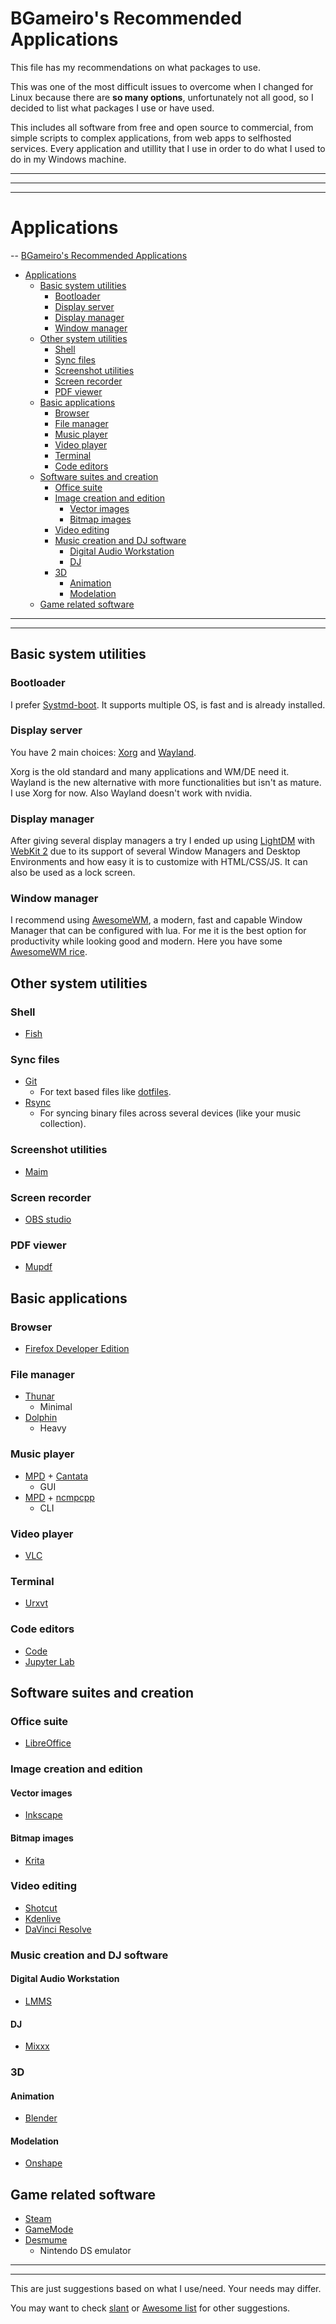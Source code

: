 # BGameiro's Recommended Applications

This file has my recommendations on what packages to use.

This was one of the most difficult issues to overcome when I changed for Linux because there are **so many options**, unfortunately not all good, so I decided to list what packages I use or have used.

This includes all software from free and open source to commercial, from simple scripts to complex applications, from web apps to selfhosted services. Every application and utillity that I use in order to do what I used to do in my Windows machine.

***
***
***

# Applications

-- [BGameiro's Recommended Applications](#bgameiros-recommended-applications)
- [Applications](#applications)
  - [Basic system utilities](#basic-system-utilities)
    - [Bootloader](#bootloader)
    - [Display server](#display-server)
    - [Display manager](#display-manager)
    - [Window manager](#window-manager)
  - [Other system utilities](#other-system-utilities)
    - [Shell](#shell)
    - [Sync files](#sync-files)
    - [Screenshot utilities](#screenshot-utilities)
    - [Screen recorder](#screen-recorder)
    - [PDF viewer](#pdf-viewer)
  - [Basic applications](#basic-applications)
    - [Browser](#browser)
    - [File manager](#file-manager)
    - [Music player](#music-player)
    - [Video player](#video-player)
    - [Terminal](#terminal)
    - [Code editors](#code-editors)
  - [Software suites and creation](#software-suites-and-creation)
    - [Office suite](#office-suite)
    - [Image creation and edition](#image-creation-and-edition)
      - [Vector images](#vector-images)
      - [Bitmap images](#bitmap-images)
    - [Video editing](#video-editing)
    - [Music creation and DJ software](#music-creation-and-DJ-software)
      - [Digital Audio Workstation](#digital-Audio-Workstation)
      - [DJ](#dj)
    - [3D](#3d)
      - [Animation](#animation)
      - [Modelation](#modelation)
  - [Game related software](#game-related-software)

***
***

##      Basic system utilities

###     Bootloader

I prefer [Systmd-boot](https://wiki.archlinux.org/index.php/Systemd-boot). It supports multiple OS, is fast and is already installed.

###     Display server

You have 2 main choices: [Xorg](https://wiki.archlinux.org/index.php/Xorg) and [Wayland](https://wiki.archlinux.org/index.php/Wayland). 

Xorg is the old standard and many applications and WM/DE need it. Wayland is the new alternative with more functionalities but isn't as mature. I use Xorg for now. Also Wayland doesn't work with nvidia.

###     Display manager

After giving several display managers a try I ended up using [LightDM](https://wiki.archlinux.org/index.php/LightDM) with [WebKit 2](https://github.com/topics/lightdm-webkit2-greeter) due to its support of several Window Managers and Desktop Environments and how easy it is to customize with HTML/CSS/JS. It can also be used as a lock screen.

###     Window manager

I recommend using [AwesomeWM](https://wiki.archlinux.org/index.php/Awesome), a modern, fast and capable Window Manager that can be configured with lua. For me it is the best option for productivity while looking good and modern. Here you have some [AwesomeWM rice](https://www.reddit.com/r/unixporn/search/?q=%5Bawesome%5D&restrict_sr=1&sort=top).

##      Other system utilities

###     Shell

*   [Fish](https://wiki.archlinux.org/index.php/Fish)

###     Sync files

*   [Git](https://wiki.archlinux.org/index.php/Git)
    *   For text based files like [dotfiles](https://wiki.archlinux.org/index.php/Dotfiles).
*   [Rsync](https://wiki.archlinux.org/index.php/Rsync)
    *   For syncing binary files across several devices (like your music collection).

###     Screenshot utilities

*   [Maim](https://wiki.archlinux.org/index.php/Screen_capture)

###     Screen recorder

*   [OBS studio](https://obsproject.com/)

###     PDF viewer

*   [Mupdf](https://wiki.archlinux.org/index.php/MuPDF)

##      Basic applications

###     Browser

*   [Firefox Developer Edition](https://wiki.archlinux.org/index.php/Firefox)

###     File manager

*   [Thunar](https://wiki.archlinux.org/index.php/Thunar)
    *   Minimal
*   [Dolphin](https://wiki.archlinux.org/index.php/Dolphin)
    *   Heavy

###     Music player

*   [MPD](https://wiki.archlinux.org/index.php/Music_Player_Daemon) + [Cantata](https://github.com/CDrummond/cantata)
    *   GUI
*   [MPD](https://wiki.archlinux.org/index.php/Music_Player_Daemon) + [ncmpcpp](https://wiki.archlinux.org/index.php/Ncmpcpp)
    *   CLI

###     Video player

*   [VLC](https://wiki.archlinux.org/index.php/VLC_media_player)

###     Terminal

*   [Urxvt](https://wiki.archlinux.org/index.php/Rxvt-unicode)

###     Code editors

*   [Code](https://wiki.archlinux.org/index.php/Visual_Studio_Code)
*   [Jupyter Lab](https://wiki.archlinux.org/index.php/Jupyter)

##      Software suites and creation

###     Office suite

*   [LibreOffice](https://wiki.archlinux.org/index.php/LibreOffice)

###     Image creation and edition

####    Vector images

*   [Inkscape](https://wiki.archlinux.org/index.php/Inkscape)

####    Bitmap images

*   [Krita](https://krita.org/en/)

###     Video editing

*   [Shotcut](https://shotcut.org/)
*   [Kdenlive](https://kdenlive.org/)
*   [DaVinci Resolve](https://www.blackmagicdesign.com/pt/products/davinciresolve)

###     Music creation and DJ software

####    Digital Audio Workstation

*   [LMMS](https://wiki.archlinux.org/index.php/LMMS)

####    DJ

*   [Mixxx](https://www.mixxx.org/)

###     3D

####    Animation

*   [Blender](https://wiki.archlinux.org/index.php/Blender)

####    Modelation

*   [Onshape](https://www.onshape.com/)

##      Game related software

*   [Steam](https://wiki.archlinux.org/index.php/Steam)
*   [GameMode](https://github.com/FeralInteractive/gamemode)
*   [Desmume](https://desmume.org)
    *   Nintendo DS emulator

***
***

This are just suggestions based on what I use/need. Your needs may differ.

You may want to check [slant](https://www.slant.co/) or [Awesome list](https://github.com/topics/awesome-list) for other suggestions.